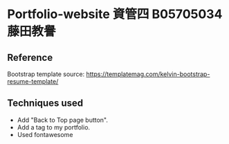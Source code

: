 # Portfolio-website 資管四 B05705034 藤田教譽

## Reference 
Bootstrap template source: https://templatemag.com/kelvin-bootstrap-resume-template/

## Techniques used

- Add "Back to Top page button".
- Add a tag to my portfolio.
- Used fontawesome 
